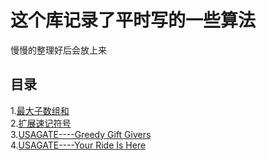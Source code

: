 ﻿这个库记录了平时写的一些算法
============================

慢慢的整理好后会放上来

## 目录 

1.[最大子数组和](./MaxSubArraySum)<br/>
2.[扩展速记符号](./expand)<br/>
3.[USAGATE----Greedy Gift Givers](./gift1)<br/>
4.[USAGATE----Your Ride Is Here](./ride)<br/>
